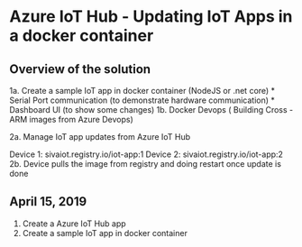 # Azure IoT Hub - Updating IoT Apps in a docker container

## Overview of the solution

1a. Create a sample IoT app in docker container (NodeJS or .net core)
    * Serial Port communication (to demonstrate hardware communication)
    * Dashboard UI (to show some changes)
1b. Docker Devops ( Building Cross - ARM images from Azure Devops)

2a. Manage IoT app updates from Azure IoT Hub

Device 1: sivaiot.registry.io/iot-app:1
Device 2: sivaiot.registry.io/iot-app:2
2b. Device pulls the image from registry and doing restart once update is done

## April 15, 2019

1. Create a Azure IoT Hub app
2. Create a sample IoT app in docker container
